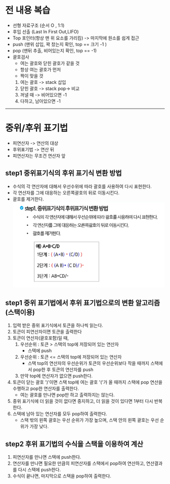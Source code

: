 # 전 내용 복습
- 선형 자료구조 (순서 O , 1:1)
- 후입 선출 (Last In First Out,LIFO)
- Top 포인터(항상 맨 위 요소를 가리킴) -> 마지막에 원소를 쉽게 접근
- push (맨위 삽입, 꽉 찼는지 확인, top == 크기 -1 )
- pop  (맨뒤 추출, 비어있는지 확인, top == -1)
- 괄호검사 
    - 여는 괄호와 닫힌 괄호가 같을 것
    - 항상 여는 괄호가 먼저 
    - 짝이 맞을 것
    1) 여는 괄호 -> stack 삽입
    2) 닫힌 괄호 -> stack pop-> 비교
    3) 꺼낼 때 -> 비어있으면 -1
    4) 다하고, 남아있으면 -1
---
# 중위/후위 표기법
- 피연산자 -> 연산의 대상
- 후위표기법 -> 연산 뒤
- 피연산자는 무조건 연산자 앞
## step1 중위표기식의 후위 표기식 변환 방법
- 수식의 각 연산자에 대해서 우선수위에 따라 괄호를 사용하여 다시 표현한다.
- 각 연산자를 그에 대응하는 오른쪽괄호의 뒤로 이동시킨다.
- 괄호를 제거한다.
![중위표기식-후위표기식](중위표기식.png)

## step1 중위 표기법에서 후위 표기법으로의 변환 알고리즘(스택이용)
1. 입력 받은 중위 표기식에서 토큰을 하나씩 읽는다.
2. 토큰이 피연산자이면 토큰을 출력한다
3. 토큰이 연산자(괄호포함)일 때,
    1. 우선순위 : 토큰 > 스택의 top에 저장되어 있는 연산자
        - 스택에 push
    2. 우선순위 : 토큰 <= 스택의 top에 저장되어 있는 연산자
        - 스택 top의 연산자의 우선순위가 토큰의 우선순위보다 작을 때까지 스택에서 pop한 후 토큰의 연산자를 push
    3. 만약 top에 연산자가 없으면 push한다.
4. 토큰이 닫는 괄호 ')'이면 스택 top에 여는 괄호 '('가 올 때까지 스택에 pop 연산을 수행하고 pop한 연산자를 출력한다.
    - 여는 괄호를 만나면 pop만 하고 출력하지는 않는다.
5. 중위 표기식에 더 읽을 것이 없다면 중지하고, 더 읽을 것이 있다면 1부터 다시 반복한다.
6. 스택에 남아 있는 연산자를 모두 pop하여 출력한다.
    - 스택 밖의 왼쪽 괄호는 우선 순위가 가장 높으며, 스택 안의 왼쪽 괄호는 우선 순위가 가장 낮다.

## step2 후위 표기법의 수식을 스택을 이용하여 계산
1. 피연산자를 만나면 스택에 push한다.
2. 연산자를 만나면 필요한 만큼의 피연산자를 스택에서 pop하여 연산하고, 연산결과를 다시 스택에 push한다.
3. 수식이 끝나면, 마지막으로 스택을 pop하여 출력한다.